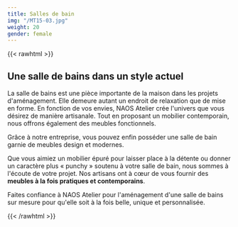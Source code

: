 ```yaml
---
title: Salles de bain
img: "/MT15-03.jpg"
weight: 20
gender: female
---
```


{{< rawhtml >}}
<h2>Une salle de bains dans un style actuel</h2>
<div class="tw">
    <p>La salle de bains est une pièce importante de la maison dans les projets d&#39;aménagement. Elle demeure autant un endroit de relaxation que de mise en forme. En fonction de vos envies, NAOS Atelier crée l&#39;univers que vous désirez de manière artisanale. Tout en proposant un mobilier contemporain, nous offrons également des meubles fonctionnels.</p>
    <p>Grâce à notre entreprise, vous pouvez enfin posséder une salle de bain garnie de meubles design et modernes.</p>
    <p>Que vous aimiez un mobilier épuré pour laisser place à la détente ou donner un caractère plus « punchy » soutenu à votre salle de bain, nous sommes à l&#39;écoute de votre projet. Nos artisans ont à cœur de vous fournir des <strong>meubles à la fois pratiques et contemporains</strong>.</p>
    <p>Faites confiance à NAOS Atelier pour l&#39;aménagement d&#39;une salle de bains sur mesure pour qu&#39;elle soit à la fois belle, unique et personnalisée.</p>
</div>
{{< /rawhtml >}}